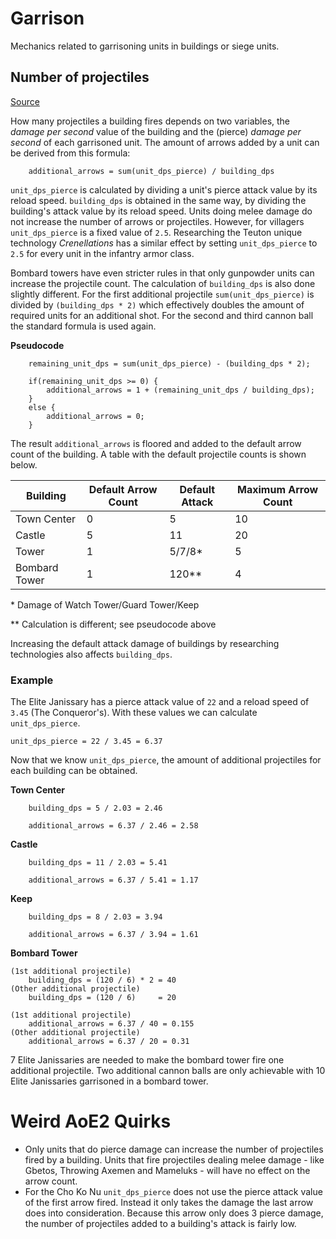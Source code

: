 # Garrison

Mechanics related to garrisoning units in buildings or siege units.

## Number of projectiles

[Source](https://www.youtube.com/watch?v=tCBlWAkanPY)

How many projectiles a building fires depends on two variables, the *damage per second* value of the building and the (pierce) *damage per second* of each garrisoned unit. The amount of arrows added by a unit can be derived from this formula:

```
    additional_arrows = sum(unit_dps_pierce) / building_dps
```

`unit_dps_pierce` is calculated by dividing a unit's pierce attack value by its reload speed. `building_dps` is obtained in the same way, by dividing the building's attack value by its reload speed. Units doing melee damage do not increase the number of arrows or projectiles. However, for villagers `unit_dps_pierce` is a fixed value of `2.5`. Researching the Teuton unique technology *Crenellations* has a similar effect by setting `unit_dps_pierce` to `2.5` for every unit in the infantry armor class.

Bombard towers have even stricter rules in that only gunpowder units can increase the projectile count. The calculation of `building_dps` is also done slightly different. For the first additional projectile `sum(unit_dps_pierce)` is divided by `(building_dps * 2)` which effectively doubles the amount of required units for an additional shot. For the second and third cannon ball the standard formula is used again.

**Pseudocode**
```
    remaining_unit_dps = sum(unit_dps_pierce) - (building_dps * 2);

    if(remaining_unit_dps >= 0) {
        additional_arrows = 1 + (remaining_unit_dps / building_dps);
    }
    else {
        additional_arrows = 0;
    }
```

The result `additional_arrows` is floored and added to the default arrow count of the building. A table with the default projectile counts is shown below.

Building      | Default Arrow Count | Default Attack  | Maximum Arrow Count
--------------|---------------------|-----------------|--------------------
Town Center   | 0                   | 5               | 10
Castle        | 5                   | 11              | 20
Tower         | 1                   | 5/7/8\*         | 5
Bombard Tower | 1                   | 120\*\*         | 4

\* Damage of Watch Tower/Guard Tower/Keep

\*\* Calculation is different; see pseudocode above

Increasing the default attack damage of buildings by researching technologies also affects `building_dps`.

### Example

The Elite Janissary has a pierce attack value of `22` and a reload speed of `3.45` (The Conqueror's). With these values we can calculate `unit_dps_pierce`.

```
unit_dps_pierce = 22 / 3.45 = 6.37
```

Now that we know `unit_dps_pierce`, the amount of additional projectiles for each building can be obtained.

**Town Center**
```
    building_dps = 5 / 2.03 = 2.46
```
```
    additional_arrows = 6.37 / 2.46 = 2.58
```

**Castle**
```
    building_dps = 11 / 2.03 = 5.41
```
```
    additional_arrows = 6.37 / 5.41 = 1.17
```

**Keep**
```
    building_dps = 8 / 2.03 = 3.94
```
```
    additional_arrows = 6.37 / 3.94 = 1.61
```

**Bombard Tower**
```
(1st additional projectile)
    building_dps = (120 / 6) * 2 = 40
(Other additional projectile)
    building_dps = (120 / 6)     = 20
```
```
(1st additional projectile)
    additional_arrows = 6.37 / 40 = 0.155
(Other additional projectile)
    additional_arrows = 6.37 / 20 = 0.31
```

7 Elite Janissaries are needed to make the bombard tower fire one additional projectile. Two additional cannon balls are only achievable with 10 Elite Janissaries garrisoned in a bombard tower.

# Weird AoE2 Quirks

* Only units that do pierce damage can increase the number of projectiles fired by a building. Units that fire projectiles dealing melee damage - like Gbetos, Throwing Axemen and Mameluks - will have no effect on the arrow count.
* For the Cho Ko Nu `unit_dps_pierce` does not use the pierce attack value of the first arrow fired. Instead it only takes the damage the last arrow does into consideration. Because this arrow only does 3 pierce damage, the number of projectiles added to a building's attack is fairly low.
